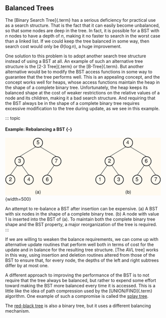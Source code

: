 
## Balanced Trees

The [Binary Search Tree]{.term} has a
serious deficiency for practical use as a search structure. That is the
fact that it can easily become unbalanced, so that some nodes are deep
in the tree. In fact, it is possible for a BST with $n$ nodes to have a
depth of $n$, making it no faster to search in the worst case than a
linked list. If we could keep the tree balanced in some way, then search
cost would only be $\Theta(\log n)$, a huge improvement.

One solution to this problem is to adopt another search tree structure
instead of using a BST at all. An example of such an alternative tree
structure is the [2-3 Tree]{.term} or the [B-Tree]{.term}. 
But another alternative would be to modify the BST access
functions in some way to guarantee that the tree performs well. This is
an appealing concept, and the concept works well for heaps, whose access
functions maintain the heap in the shape of a complete binary tree.
Unfortunately, the heap keeps its balanced shape at the cost of weaker
restrictions on the relative values of a node and its children, making
it a bad search structure. And requiring that the BST always be in the
shape of a complete binary tree requires excessive modification to the
tree during update, as we see in this example.

::: topic
#### Example: Rebalancing a BST {-}

![An attempt to re-balance a BST after insertion can be expensive](images/BSTBal.png){width=500}

An attempt to re-balance a BST after insertion can be expensive. (a) A
BST with six nodes in the shape of a complete binary tree. (b) A node
with value 1 is inserted into the BST of (a). To maintain both the
complete binary tree shape and the BST property, a major reorganization
of the tree is required.
:::


If we are willing to weaken the balance requirements, we can come up
with alternative update routines that perform well both in terms of cost
for the update and in balance for the resulting tree structure. 
[The AVL tree] works in this
way, using insertion and deletion routines altered from those of the BST
to ensure that, for every node, the depths of the left and right
subtrees differ by at most one.

A different approach to improving the performance of the BST is to not
require that the tree always be balanced, but rather to expend some
effort toward making the BST more balanced every time it is accessed.
This is a little like the idea of path compression used by the
[UNION/FIND]{.term} algorithm. 
One example of such a compromise is called the
[splay tree](#the-splay-tree).

The [red-black tree](#the-red-black-tree) is also a binary tree, but it uses a different balancing
mechanism.
